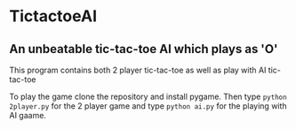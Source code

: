 # TictactoeAI

## An unbeatable tic-tac-toe AI which plays as 'O'

This program contains both 2 player tic-tac-toe as well as play with AI tic-tac-toe

To play the game clone the repository and install pygame. Then type `python 2player.py` for the 2 player game and type `python ai.py` for the playing with AI gaame.
